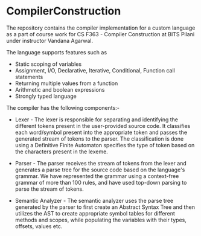 # CompilerConstruction

The repository contains the compiler implementation for a custom language as a part of course work for CS F363 - Compiler Construction at BITS Pilani under instructor Vandana Agarwal.

The language supports features such as

* Static scoping of variables
* Assignment, I/O, Declarative, Iterative, Conditional, Function call statements
* Returning multiple values from a function
* Arithmetic and boolean expressions
* Strongly typed language

The compiler has the following components:-

* Lexer - The lexer is responsible for separating and identifying the 
different tokens present in the user-provided source code. It classifies
each word/symbol present into the appropriate token and passes the generated
stream of tokens to the parser. The classification is done using a Definitive 
Finite Automaton specifies the type of token based on the characters present 
in the lexeme. 

* Parser - The parser receives the stream of tokens from the lexer and generates a parse 
tree for the source code based on the language's grammar. We have represented the 
grammar using a context-free grammar of more than 100 rules, and have used top-down parsing
to parse the stream of tokens. 

* Semantic Analyzer - The semantic analyzer uses the parse tree generated by the parser to first 
create an Abstract Syntax Tree and then utilizes the AST to create appropriate symbol tables for
different methods and scopes, while populating the variables with their types, offsets, values etc.

